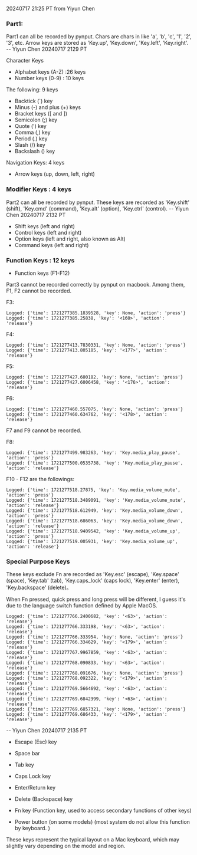 20240717 21:25 PT from Yiyun Chen

### Part1: 

Part1 can all be recorded by pynput.
Chars are chars in like 'a', 'b', 'c', '1', '2', '3', etc.
Arrow keys are stored as 'Key.up', 'Key.down', 'Key.left', 'Key.right'.
-- Yiyun Chen 20240717 2129 PT 

Character Keys
- Alphabet keys (A-Z) :26 keys 
- Number keys (0-9) : 10 keys 

The following: 9 keys

- Backtick (`) key
- Minus (-) and plus (+) keys
- Bracket keys ([ and ])
- Semicolon (;) key
- Quote (') key
- Comma (,) key
- Period (.) key
- Slash (/) key
- Backslash (\) key

Navigation Keys: 4 keys
- Arrow keys (up, down, left, right)


### Modifier Keys : 4 keys

Part2 can all be recorded by pynput.
These keys are recorded as 'Key.shift' (shift), 'Key.cmd' (command), 'Key.alt' (option), 'Key.ctrl' (control).
-- Yiyun Chen 20240717 2132 PT

- Shift keys (left and right)
- Control keys (left and right)
- Option keys (left and right, also known as Alt)
- Command keys (left and right)

### Function Keys : 12 keys
- Function keys (F1-F12)

Part3 cannot be recorded correctly by pynput on macbook.
Among them, 
F1, F2 cannot be recorded.

F3:
```
Logged: {'time': 1721277385.1839528, 'key': None, 'action': 'press'}
Logged: {'time': 1721277385.25838, 'key': '<160>', 'action': 'release'}
```

F4:
```
Logged: {'time': 1721277413.7830331, 'key': None, 'action': 'press'}
Logged: {'time': 1721277413.805185, 'key': '<177>', 'action': 'release'}
```

F5:
```
Logged: {'time': 1721277427.600182, 'key': None, 'action': 'press'}
Logged: {'time': 1721277427.6006458, 'key': '<176>', 'action': 'release'}
```

F6:
```
Logged: {'time': 1721277460.557075, 'key': None, 'action': 'press'}
Logged: {'time': 1721277460.634762, 'key': '<178>', 'action': 'release'}
```

F7 and F9 cannot be recorded. 

F8:
```
Logged: {'time': 1721277499.983263, 'key': 'Key.media_play_pause', 'action': 'press'}
Logged: {'time': 1721277500.0535738, 'key': 'Key.media_play_pause', 'action': 'release'}
```

F10 - F12 are the followings:
```
Logged: {'time': 1721277518.27875, 'key': 'Key.media_volume_mute', 'action': 'press'}
Logged: {'time': 1721277518.3489091, 'key': 'Key.media_volume_mute', 'action': 'release'}
Logged: {'time': 1721277518.612949, 'key': 'Key.media_volume_down', 'action': 'press'}
Logged: {'time': 1721277518.686063, 'key': 'Key.media_volume_down', 'action': 'release'}
Logged: {'time': 1721277518.9409542, 'key': 'Key.media_volume_up', 'action': 'press'}
Logged: {'time': 1721277519.005931, 'key': 'Key.media_volume_up', 'action': 'release'}
```



### Special Purpose Keys
These keys exclude Fn are recorded as 'Key.esc' (escape), 'Key.space' (space), 'Key.tab' (tab), 'Key.caps_lock' (caps lock), 'Key.enter' (enter), 'Key.backspace' (delete)。

When Fn pressed, quick press and long press will be different, I guess it's due to the language switch function defined by Apple MacOS. 
```
Logged: {'time': 1721277766.2400682, 'key': '<63>', 'action': 'release'}
Logged: {'time': 1721277766.333198, 'key': '<63>', 'action': 'release'}
Logged: {'time': 1721277766.333954, 'key': None, 'action': 'press'}
Logged: {'time': 1721277766.334629, 'key': '<179>', 'action': 'release'}
Logged: {'time': 1721277767.9967859, 'key': '<63>', 'action': 'release'}
Logged: {'time': 1721277768.090833, 'key': '<63>', 'action': 'release'}
Logged: {'time': 1721277768.091676, 'key': None, 'action': 'press'}
Logged: {'time': 1721277768.092322, 'key': '<179>', 'action': 'release'}
Logged: {'time': 1721277769.5664692, 'key': '<63>', 'action': 'release'}
Logged: {'time': 1721277769.6842399, 'key': '<63>', 'action': 'release'}
Logged: {'time': 1721277769.6857321, 'key': None, 'action': 'press'}
Logged: {'time': 1721277769.686433, 'key': '<179>', 'action': 'release'}
```


-- Yiyun Chen 20240717 2135 PT

- Escape (Esc) key
- Space bar
- Tab key
- Caps Lock key
- Enter/Return key
- Delete (Backspace) key
- Fn key (Function key, used to access secondary functions of other keys)


- Power button (on some models) (most system do not allow this function by keyboard. )

These keys represent the typical layout on a Mac keyboard, which may slightly vary depending on the model and region.